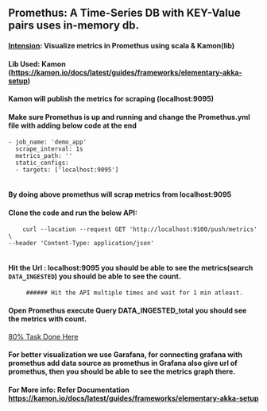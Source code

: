 ## Promethus: A Time-Series DB with KEY-Value pairs uses in-memory db.

#### <ins> Intension</ins>: Visualize metrics in Promethus using scala & Kamon(lib)

#### Lib Used: Kamon (https://kamon.io/docs/latest/guides/frameworks/elementary-akka-setup)

#### Kamon will publish the metrics for scraping (localhost:9095)

#### Make sure Promethus is up and running and change the Promethus.yml file with adding below code at the end

``` 
- job_name: 'demo_app'
  scrape_interval: 1s
  metrics_path: ''
  static_configs:
  - targets: ['localhost:9095']
    
```
    
#### By doing above promethus will scrap metrics from localhost:9095
#### Clone the code and run the below API:
    
```
    curl --location --request GET 'http://localhost:9100/push/metrics' \
--header 'Content-Type: application/json'
    
```   
####  Hit the Url : localhost:9095 you should be able to see the metrics(search `DATA_INGESTED`) you should be able to see the count.
         ###### Hit the API multiple times and wait for 1 min atleast.

#### Open Promethus execute Query DATA_INGESTED_total you should see the metrics with count.

<ins> 80% Task Done Here </ins>



#### For better visualization we use Garafana, for connecting grafana with promethus add data source as promethus in Grafana also give url of promethus, then you should be able to see the metrics graph there.
#### For More info: Refer Documentation https://kamon.io/docs/latest/guides/frameworks/elementary-akka-setup
    
